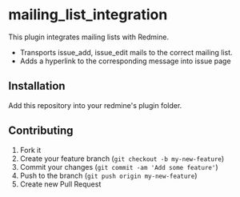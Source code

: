# mailing_list_integration

This plugin integrates mailing lists with Redmine.

* Transports issue_add, issue_edit mails to the correct mailing list.
* Adds a hyperlink to the corresponding message into issue page

## Installation

Add this repository into your redmine's plugin folder.

## Contributing

1. Fork it
2. Create your feature branch (`git checkout -b my-new-feature`)
3. Commit your changes (`git commit -am 'Add some feature'`)
4. Push to the branch (`git push origin my-new-feature`)
5. Create new Pull Request
